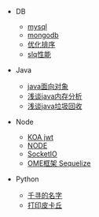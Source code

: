 <!--
 * @Descripttion: 
 * @version: 
 * @Author: suckson
 * @Date: 2019-04-02 12:06:29
 * @LastEditors: suckson
 * @LastEditTime: 2019-12-16 09:18:15
 -->
- DB
    - [mysql](serverdoc/db/mysql.md)
    - [mongodb](serverdoc/db/mysql.md)
    - [优化排序](serverdoc/db/redis.md)
    - [slq性能](serverdoc/db/graphql.md)
- Java
    - [java面向对象](serverdoc/java/oop.md)
    - [浅谈java内存分析](serverdoc/java/neicun.md)
    - [浅谈java垃圾回收](serverdoc/java/rubbish.md)
    
- Node
    - [KOA jwt](serverdoc/node/jwt.md)
    - [NODE](serverdoc/node/node.md)
    - [SocketIO](serverdoc/node/SocketIO.md)
    - [OME框架 Sequelize](serverdoc/node/Sequelize.md)
- Python
    - [千寻的名字](serverdoc/python/lecture1.md)
    - [打印皮卡丘](serverdoc/node/node.md)
    

